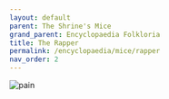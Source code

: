 ```yaml
---
layout: default
parent: The Shrine's Mice
grand_parent: Encyclopaedia Folkloria
title: The Rapper
permalink: /encyclopaedia/mice/rapper
nav_order: 2
---
```


<img src="/workspaces/CliffShrine/assets/smiley.png" alt="pain">